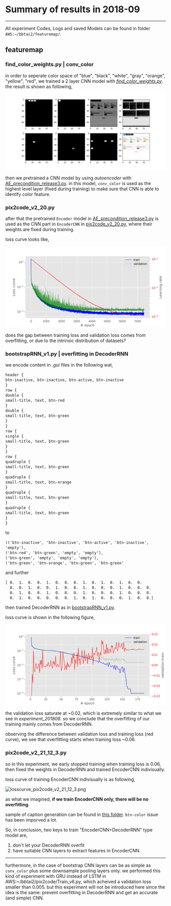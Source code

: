 # Summary of results in 2018-09
---

All experiment Codes, Logs and saved Models can be found in folder `AWS:~/bbtai2/featuremap/`.

## featuremap

### find_color_weights.py | conv_color

in order to seperate color space of "blue", "black", "white", "gray", "orange", "yellow", "red", we trained a 2 layer CNN model with [*find_color_weights.py*](./featuremap/find_color_weights.py). the result is shown as following,
![conv_color.png](./featuremap/figures/conv_color.png)

then we pretrained a CNN model by using *autoencoder* with [AE_precondition_release3.py](./featuremap/AE_precondition_release3.py). in this model, `conv_color` is used as the highest level layer (fixed during training) to make sure that CNN is able to identify color feature.

### pix2code_v2_20.py

after that the pretrained `Encoder` model in [AE_precondition_release3.py](./featuremap/AE_precondition_release3.py) is used as the CNN part in `EncoderCNN` in [pix2code_v2_20.py](./featuremap/pix2code_v2_20.py), where their weights are fixed during training.

loss curve looks like,

![losscurve_pix2code_v2_20.png](./featuremap/figures/losscurve_pix2code_v2_20.png)

does the gap between training loss and validation loss comes from overfitting, or due to the intrinsic distribution of datasets?

### bootstrapRNN_v1.py | overfitting in DecoderRNN

we encode content in *.gui* files in the following wat,

```
header {
btn-inactive, btn-inactive, btn-active, btn-inactive
}
row {
double {
small-title, text, btn-red
}
double {
small-title, text, btn-green
}
}
row {
single {
small-title, text, btn-green
}
}
row {
quadruple {
small-title, text, btn-green
}
quadruple {
small-title, text, btn-orange
}
quadruple {
small-title, text, btn-green
}
quadruple {
small-title, text, btn-green
}
}
```
to
```
(('btn-inactive', 'btn-inactive', 'btn-active', 'btn-inactive', 'empty'),
('btn-red', 'btn-green', 'empty', 'empty'),
('btn-green', 'empty', 'empty', 'empty'),
('btn-green', 'btn-orange', 'btn-green', 'btn-green'
```
and further
```
[ 0.  1.  0.  0.  1.  0.  0.  0.  1.  0.  1.  0.  1.  0.  0.
  0.  0.  1.  0.  0.  1.  0.  0.  1.  0.  0.  0.  1.  0.  0.  0.  
  0.  1.  0.  0.  1.  0.  0.  0.  1.  0.  0.  0.  1.  0.  0.  0.  
  0.  1.  0.  0.  0.  0.  0.  1.  0.  1.  0.  0.  0.  1.  0.  0.]
```

then trained DecoderRNN as in [bootstrapRNN_v1.py](../featuremap/bootstrapRNN_v1.py).

loss curve is shown in the following figure,

![losscurve_bootstrapRNN_v1.png](./featuremap/figures/losscurve_bootstrapRNN_v1.png)

the validation loss saturate at ~0.02, which is extremely similar to what we see in *experiment_201808*. so we conclude that the overfitting of our training mainly comes from DecoderRNN.

observing the difference between validation loss and training loss (red curve), we see that overfitting starts when training loss ~0.06.

### pix2code_v2_21_12_3.py

so in this experiment, we early stopped training when training loss is 0.06, then fixed the weights in DecoderRNN and trained EncoderCNN indivisually.

loss curve of training EncoderCNN indivisually is as following,

![losscurve_pix2code_v2_21_12_3.png](./featuremap/figures/osscurve_pix2code_v2_21_12_3.png)

as what we imagined, **if we train EncoderCNN only, there will be no overfitting**.

sample of caption generation can be found in [this folder](./featuremap/sample/pix2code_v2_21_12_3). `btn-color` issue has been imporved a lot.

So, in conclusion, two keys to train "EncoderCNN+DecoderRNN" type model are,

1. don't let your DecoderRNN overfit
2. have suitable CNN layers to extract features in EncoderCNN.

---

furthermore, in the case of bootstrap CNN layers can be as simple as `conv_color` plus some downsample pooling layers only. we performed this kind of experiment with GRU instead of LSTM in AWS:~/bbtai2/pix2code/Train_v6.py, which acheived a validation loss smaller than 0.005. but this experiment will not be introduced here since the idea is the same: prevent overfitting in DecoderRNN and get an accurate (and simple) CNN.
